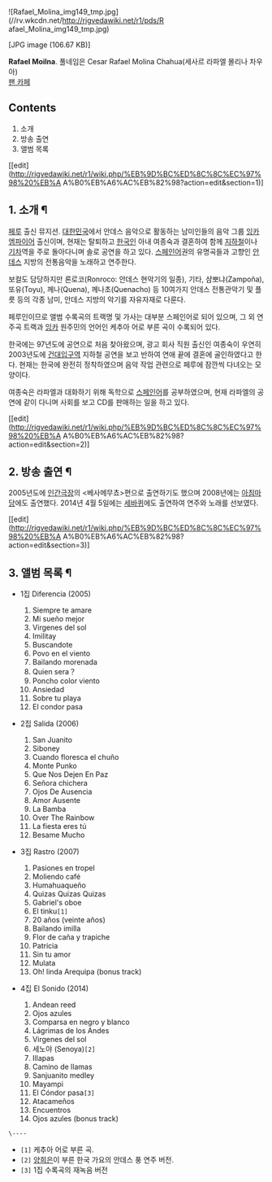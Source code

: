 ![Rafael_Molina_img149_tmp.jpg](//rv.wkcdn.net/http://rigvedawiki.net/r1/pds/R
afael_Molina_img149_tmp.jpg)

[JPG image (106.67 KB)]

**Rafael Moilna**. 풀네임은 Cesar Rafael Molina Chahua(세사르 라파엘 몰리나 차우아)  
[팬 카페](http://cafe.daum.net/RAFAEL?t__nil_cafemy=item)

## Contents

    

1. 소개 
2. 방송 출연 
3. 앨범 목록 

[[edit](http://rigvedawiki.net/r1/wiki.php/%EB%9D%BC%ED%8C%8C%EC%97%98%20%EB%A
A%B0%EB%A6%AC%EB%82%98?action=edit&section=1)]

## 1. 소개 ¶

[페루](%ED%8E%98%EB%A3%A8.md) 출신 뮤지션.
[대한민국](%EB%8C%80%ED%95%9C%EB%AF%BC%EA%B5%AD.md)에서 안데스 음악으로 활동하는 남미인들의 음악 그룹
[잉카 엠파이어](%EC%9E%89%EC%B9%B4%20%EC%97%A0%ED%8C%8C%EC%9D%B4%EC%96%B4.md)
출신이며, 현재는 탈퇴하고 [한국인](%ED%95%9C%EA%B5%AD%EC%9D%B8.md) 아내 여종숙과 결혼하여 함께
[지하철](%EC%A7%80%ED%95%98%EC%B2%A0.md)이나 [기차](%EA%B8%B0%EC%B0%A8.md)역을 주로
돌아다니며 솔로 공연을 하고 있다. [스페인어](%EC%8A%A4%ED%8E%98%EC%9D%B8%EC%96%B4.md)권의 유명곡들과
고향인 [안데스](%EC%95%88%EB%8D%B0%EC%8A%A4.md) 지방의 전통음악을 노래하고 연주한다.

  

보컬도 담당하지만 론로코(Ronroco: 안데스 현악기의 일종), 기타, 샴뽀냐(Zampoña), 또유(Toyu), 께나(Quena),
께나초(Quenacho) 등 10여가지 안데스 전통관악기 및 플릇 등의 각종 남미, 안데스 지방의 악기를 자유자재로 다룬다.

  

페루인이므로 앨범 수록곡의 트랙명 및 가사는 대부분 스페인어로 되어 있으며, 그 외 연주곡 트랙과
[잉카](%EC%9E%89%EC%B9%B4.md) 원주민의 언어인 케추아 어로 부른 곡이 수록되어 있다.

  

한국에는 97년도에 공연으로 처음 찾아왔으며, 광고 회사 직원 출신인 여종숙이 우연히 2003년도에
[건대입구역](%EA%B1%B4%EB%8C%80%EC%9E%85%EA%B5%AC%EC%97%AD.md) 지하철 공연을 보고 반하여 연애
끝에 결혼에 골인하였다고 한다. 현재는 한국에 완전히 정착하였으며 음악 작업 관련으로 페루에 잠깐씩 다녀오는 모양이다.

  

여종숙은 라파엘과 대화하기 위해 독학으로 [스페인어](%EC%8A%A4%ED%8E%98%EC%9D%B8%EC%96%B4.md)를
공부하였으며, 현재 라파엘의 공연에 같이 다니며 사회를 보고 CD를 판매하는 일을 하고 있다.

  

[[edit](http://rigvedawiki.net/r1/wiki.php/%EB%9D%BC%ED%8C%8C%EC%97%98%20%EB%A
A%B0%EB%A6%AC%EB%82%98?action=edit&section=2)]

## 2. 방송 출연 ¶

2005년도에 [인간극장](%EC%9D%B8%EA%B0%84%EA%B7%B9%EC%9E%A5.md)의 <베사메무쵸>편으로 출연하기도
했으며 2008년에는 [아침마당](%EC%95%84%EC%B9%A8%EB%A7%88%EB%8B%B9.md)에도 출연했다. 2014년
4월 5일에는 [세바퀴](%EC%84%B8%EB%B0%94%ED%80%B4.md)에도 출연하여 연주와 노래를 선보였다.

  

[[edit](http://rigvedawiki.net/r1/wiki.php/%EB%9D%BC%ED%8C%8C%EC%97%98%20%EB%A
A%B0%EB%A6%AC%EB%82%98?action=edit&section=3)]

## 3. 앨범 목록 ¶

  * 1집 Diferencia (2005)  

    1. Siempre te amare
    2. Mi sueño mejor
    3. Virgenes del sol
    4. Imilitay
    5. Buscandote
    6. Povo en el viento
    7. Bailando morenada
    8. Quien sera？
    9. Poncho color viento
    10. Ansiedad
    11. Sobre tu playa
    12. El condor pasa  

  * 2집 Salida (2006)  

    1. San Juanito
    2. Siboney
    3. Cuando floresca el chuño
    4. Monte Punko
    5. Que Nos Dejen En Paz
    6. Señora chichera
    7. Ojos De Ausencia
    8. Amor Ausente
    9. La Bamba
    10. Over The Rainbow
    11. La fiesta eres tú
    12. Besame Mucho  

  * 3집 Rastro (2007)  

    1. Pasiones en tropel
    2. Moliendo café
    3. Humahuaqueño
    4. Quizas Quizas Quizas
    5. Gabriel's oboe
    6. El tinku`[1]`
    7. 20 años (veinte años)
    8. Bailando imilla
    9. Flor de caña y trapiche
    10. Patricia
    11. Sin tu amor
    12. Mulata
    13. Oh! linda Arequipa (bonus track)  

  * 4집 El Sonido (2014)  

    1. Andean reed
    2. Ojos azules
    3. Comparsa en negro y blanco
    4. Lágrimas de los Andes
    5. Virgenes del sol
    6. 세노야 (Senoya)`[2]`
    7. Illapas
    8. Camino de llamas
    9. Sanjuanito medley
    10. Mayampi
    11. El Cóndor pasa`[3]`
    12. Atacameños
    13. Encuentros
    14. Ojos azules (bonus track)

`\----`

  * `[1]` 케추아 어로 부른 곡.
  * `[2]` [양희은](%EC%96%91%ED%9D%AC%EC%9D%80.md)이 부른 한국 가요의 안데스 풍 연주 버전.
  * `[3]` 1집 수록곡의 재녹음 버전

